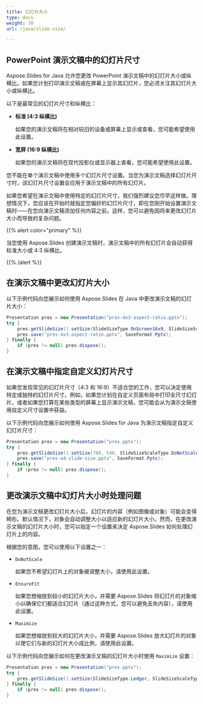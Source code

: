 ```yaml
---
title: 幻灯片大小
type: docs
weight: 70
url: /java/slide-size/

---
```


## PowerPoint 演示文稿中的幻灯片尺寸

Aspose.Slides for Java 允许您更改 PowerPoint 演示文稿中的幻灯片大小或纵横比。如果您计划打印演示文稿或在屏幕上显示其幻灯片，您必须关注其幻灯片大小或纵横比。

以下是最常见的幻灯片尺寸和纵横比：

- **标准 (4:3 纵横比)**

  如果您的演示文稿将在相对较旧的设备或屏幕上显示或查看，您可能希望使用此设置。

- **宽屏 (16:9 纵横比)** 

  如果您的演示文稿将在现代投影仪或显示器上查看，您可能希望使用此设置。

您不能在单个演示文稿中使用多个幻灯片尺寸设置。当您为演示文稿选择幻灯片尺寸时，该幻灯片尺寸设置会应用于演示文稿中的所有幻灯片。

如果您希望在演示文稿中使用特定的幻灯片尺寸，我们强烈建议您尽早这样做。理想情况下，您应该在开始时就指定您偏好的幻灯片尺寸，即在您刚开始设置演示文稿时——在您向演示文稿添加任何内容之前。这样，您可以避免因将来更改幻灯片大小而导致的复杂问题。

{{% alert color="primary" %}} 

 当您使用 Aspose.Slides 创建演示文稿时，演示文稿中的所有幻灯片会自动获得标准大小或 4:3 纵横比。

{{% /alert %}} 

## 在演示文稿中更改幻灯片大小

以下示例代码向您展示如何使用 Aspose.Slides 在 Java 中更改演示文稿的幻灯片大小：

```java
Presentation pres = new Presentation("pres-4x3-aspect-ratio.pptx");
try {
    pres.getSlideSize().setSize(SlideSizeType.OnScreen16x9, SlideSizeScaleType.DoNotScale);
    pres.save("pres-4x3-aspect-ratio.pptx", SaveFormat.Pptx);
} finally {
    if (pres != null) pres.dispose();
}
```

## 在演示文稿中指定自定义幻灯片尺寸

如果您发现常见的幻灯片尺寸（4:3 和 16:9）不适合您的工作，您可以决定使用特定或独特的幻灯片尺寸。例如，如果您计划在自定义页面布局中打印全尺寸幻灯片，或者如果您打算在某些类型的屏幕上显示演示文稿，您可能会从为演示文稿使用自定义尺寸设置中获益。

以下示例代码向您展示如何使用 Aspose.Slides for Java 为演示文稿指定自定义幻灯片尺寸：

```java
Presentation pres = new Presentation("pres.pptx");
try {
    pres.getSlideSize().setSize(780, 540, SlideSizeScaleType.DoNotScale); // A4 纸张尺寸
    pres.save("pres-a4-slide-size.pptx", SaveFormat.Pptx);
} finally {
    if (pres != null) pres.dispose();
}
```

## 更改演示文稿中幻灯片大小时处理问题

在您为演示文稿更改幻灯片大小后，幻灯片的内容（例如图像或对象）可能会变得畸形。默认情况下，对象会自动调整大小以适应新的幻灯片大小。然而，在更改演示文稿的幻灯片大小时，您可以指定一个设置来决定 Aspose.Slides 如何处理幻灯片上的内容。

根据您的意图，您可以使用以下设置之一：

- `DoNotScale`

  如果您不希望幻灯片上的对象被调整大小，请使用此设置。

- `EnsureFit`

  如果您想缩放到较小的幻灯片大小，并需要 Aspose.Slides 将幻灯片的对象缩小以确保它们都适合幻灯片（通过这种方式，您可以避免丢失内容），请使用此设置。

- `Maximize`

  如果您想缩放到较大的幻灯片大小，并需要 Aspose.Slides 放大幻灯片的对象以使它们与新的幻灯片大小成比例，请使用此设置。

以下示例代码向您展示如何在更改演示文稿的幻灯片大小时使用 `Maximize` 设置：

```java
Presentation pres = new Presentation("pres.pptx");
try {
    pres.getSlideSize().setSize(SlideSizeType.Ledger, SlideSizeScaleType.Maximize);
} finally {
    if (pres != null) pres.dispose();
}
```